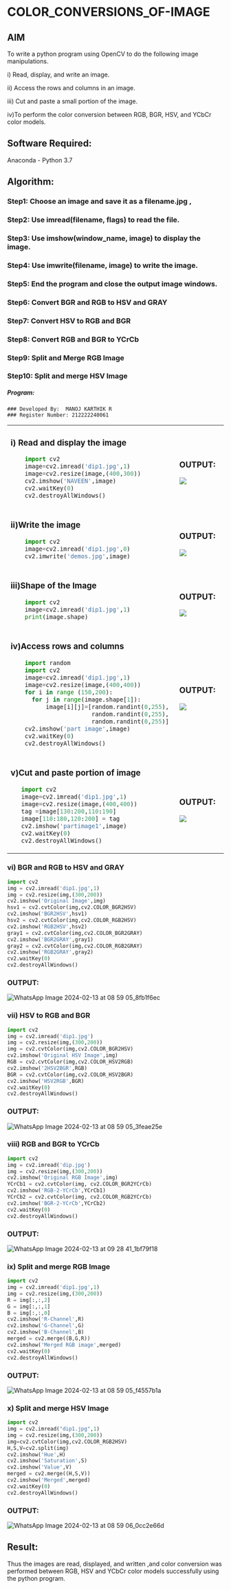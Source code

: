 # COLOR_CONVERSIONS_OF-IMAGE
## AIM
To write a python program using OpenCV to do the following image manipulations.

i) Read, display, and write an image.

ii) Access the rows and columns in an image.

iii) Cut and paste a small portion of the image.

iv)To perform the color conversion between RGB, BGR, HSV, and YCbCr color models.


## Software Required:
Anaconda - Python 3.7
## Algorithm:
### Step1: Choose an image and save it as a filename.jpg ,
### Step2: Use imread(filename, flags) to read the file.
### Step3: Use imshow(window_name, image) to display the image.
### Step4: Use imwrite(filename, image) to write the image.
### Step5: End the program and close the output image windows.
### Step6: Convert BGR and RGB to HSV and GRAY
### Step7: Convert HSV to RGB and BGR
### Step8: Convert RGB and BGR to YCrCb
### Step9: Split and Merge RGB Image
### Step10: Split and merge HSV Image

##### Program:
```
### Developed By:  MANOJ KARTHIK R
### Register Number: 212222240061
```
<table>
  <tr>
    <td width=50%>

### i) Read and display the image
```Python
    import cv2
    image=cv2.imread('dip1.jpg',1)
    image=cv2.resize(image,(400,300))
    cv2.imshow('NAVEEN',image)
    cv2.waitKey(0)
    cv2.destroyAllWindows()
``` 
  </td>
  <td>

### OUTPUT:

 <img src="![Screenshot 2024-02-27 110739](https://github.com/Manojrathinavelu/COLOR_CONVERSIONS_OF-IMAGE/assets/119560395/5db26a48-419a-4f1d-867b-ff8d3537ed82)">

  </td>
  </tr>

   <tr>
    <td width=50%>

### ii)Write the image
```Python
    import cv2
    image=cv2.imread('dip1.jpg',0)
    cv2.imwrite('demos.jpg',image)
```
  </td>
  <td>

### OUTPUT:

<img src="https://github.com/Naveen22009215/COLOR_CONVERSIONS_OF-IMAGE/assets/119401470/da85973f-9922-427d-b74e-29262f90aea2">
  </td>
  </tr>
  <tr>
    <td width=50%>

### iii)Shape of the Image
```Python
    import cv2
    image=cv2.imread('dip1.jpg',1)
    print(image.shape)
```
  </td>
  <td>

### OUTPUT:
<img src="https://github.com/Naveen22009215/COLOR_CONVERSIONS_OF-IMAGE/assets/119401470/ed9740ba-390c-4e90-8a02-617cadcd87f3">
  </td>
  </tr>
  <tr>
    <td>
      
### iv)Access rows and columns
```Python
    import random
    import cv2
    image=cv2.imread('dip1.jpg',1)
    image=cv2.resize(image,(400,400))
    for i in range (150,200):
      for j in range(image.shape[1]):
          image[i][j]=[random.randint(0,255),
                       random.randint(0,255),
                       random.randint(0,255)] 
    cv2.imshow('part image',image)
    cv2.waitKey(0)
    cv2.destroyAllWindows()
```
  </td>
  <td width="50%">

### OUTPUT:

 <img src="https://github.com/Naveen22009215/COLOR_CONVERSIONS_OF-IMAGE/assets/119401470/d65ad6a0-623e-49da-acea-9da7c6e6ee2b">
  </td>
  </tr>
  <tr>
    <td width=50%>
      
### v)Cut and paste portion of image

 ```Python
    import cv2
    image=cv2.imread('dip1.jpg',1)
    image=cv2.resize(image,(400,400))
    tag =image[130:200,110:190]
    image[110:180,120:200] = tag
    cv2.imshow('partimage1',image)
    cv2.waitKey(0)
    cv2.destroyAllWindows()
```
  </td>
  <td>
    
### OUTPUT:

<img src="https://github.com/Naveen22009215/COLOR_CONVERSIONS_OF-IMAGE/assets/119401470/ea812db9-7224-46ff-843f-b8678d77c381">
  </td>
  </tr>
</table>

### vi) BGR and RGB to HSV and GRAY
```Python
import cv2
img = cv2.imread('dip1.jpg',1)
img = cv2.resize(img,(300,200))
cv2.imshow('Original Image',img)
hsv1 = cv2.cvtColor(img,cv2.COLOR_BGR2HSV)
cv2.imshow('BGR2HSV',hsv1)
hsv2 = cv2.cvtColor(img,cv2.COLOR_RGB2HSV)
cv2.imshow('RGB2HSV',hsv2)
gray1 = cv2.cvtColor(img,cv2.COLOR_BGR2GRAY)
cv2.imshow('BGR2GRAY',gray1)
gray2 = cv2.cvtColor(img,cv2.COLOR_RGB2GRAY)
cv2.imshow('RGB2GRAY',gray2)
cv2.waitKey(0)
cv2.destroyAllWindows()
```

### OUTPUT:
![WhatsApp Image 2024-02-13 at 08 59 05_8fb1f6ec](https://github.com/Naveen22009215/COLOR_CONVERSIONS_OF-IMAGE/assets/119401470/ec22f334-4ebc-4724-a007-0a58559b42e9)


### vii) HSV to RGB and BGR
```Python
import cv2
img = cv2.imread('dip1.jpg')
img = cv2.resize(img,(300,200))
img = cv2.cvtColor(img,cv2.COLOR_BGR2HSV)
cv2.imshow('Original HSV Image',img)
RGB = cv2.cvtColor(img,cv2.COLOR_HSV2RGB)
cv2.imshow('2HSV2BGR',RGB)
BGR = cv2.cvtColor(img,cv2.COLOR_HSV2BGR)
cv2.imshow('HSV2RGB',BGR)
cv2.waitKey(0)
cv2.destroyAllWindows()
```

### OUTPUT:
![WhatsApp Image 2024-02-13 at 08 59 05_3feae25e](https://github.com/Naveen22009215/COLOR_CONVERSIONS_OF-IMAGE/assets/119401470/b79af7ce-6b84-43f4-abc2-582414132bdf)


### viii) RGB and BGR to YCrCb
```Python
import cv2
img = cv2.imread('dip.jpg')
img = cv2.resize(img,(300,200))
cv2.imshow('Original RGB Image',img)
YCrCb1 = cv2.cvtColor(img, cv2.COLOR_BGR2YCrCb)
cv2.imshow('RGB-2-YCrCb',YCrCb1)
YCrCb2 = cv2.cvtColor(img, cv2.COLOR_RGB2YCrCb)
cv2.imshow('BGR-2-YCrCb',YCrCb2)
cv2.waitKey(0)
cv2.destroyAllWindows()
```

### OUTPUT:

![WhatsApp Image 2024-02-13 at 09 28 41_1bf79f18](https://github.com/Naveen22009215/COLOR_CONVERSIONS_OF-IMAGE/assets/119401470/095ba90b-c5a9-4a37-b364-5990d8a4af9d)


### ix) Split and merge RGB Image
```Python
import cv2
img = cv2.imread('dip1.jpg',1)
img = cv2.resize(img,(300,200))
R = img[:,:,2]
G = img[:,:,1]
B = img[:,:,0]
cv2.imshow('R-Channel',R)
cv2.imshow('G-Channel',G)
cv2.imshow('B-Channel',B)
merged = cv2.merge((B,G,R))
cv2.imshow('Merged RGB image',merged)
cv2.waitKey(0)
cv2.destroyAllWindows()
```

### OUTPUT:
![WhatsApp Image 2024-02-13 at 08 59 05_f4557b1a](https://github.com/Naveen22009215/COLOR_CONVERSIONS_OF-IMAGE/assets/119401470/45aebb97-c49c-438c-b5c2-06aeb8bd1049)


### x) Split and merge HSV Image
```Python
import cv2
img = cv2.imread("dip1.jpg",1)
img = cv2.resize(img,(300,200))
img=cv2.cvtColor(img,cv2.COLOR_RGB2HSV)
H,S,V=cv2.split(img)
cv2.imshow('Hue',H)
cv2.imshow('Saturation',S)
cv2.imshow('Value',V)
merged = cv2.merge((H,S,V))
cv2.imshow('Merged',merged)
cv2.waitKey(0)
cv2.destroyAllWindows()
```

### OUTPUT:

![WhatsApp Image 2024-02-13 at 08 59 06_0cc2e66d](https://github.com/Naveen22009215/COLOR_CONVERSIONS_OF-IMAGE/assets/119401470/c44cac90-6749-4800-aa5b-bd0cb390362b)


## Result:
Thus the images are read, displayed, and written ,and color conversion was performed between RGB, HSV and YCbCr color models successfully using the python program.



